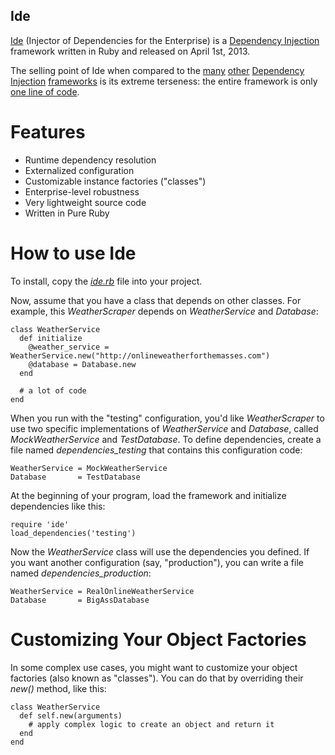 ## Ide

[Ide](http://en.wikipedia.org/wiki/Ide_%28fish%29) (Injector of Dependencies for the Enterprise) is a [Dependency Injection](en.wikipedia.org/wiki/Dependency_injection) framework written in Ruby and released on April 1st, 2013.

The selling point of Ide when compared to the [many](http://en.wikipedia.org/wiki/Spring_Framework) [other](http://www.ninject.org/) [Dependency](http://square.github.com/dagger/) [Injection](http://code.google.com/p/google-guice/) [frameworks](http://picocontainer.codehaus.org/) is its extreme terseness: the entire framework is only [one line of code](https://github.com/nusco/ide/blob/master/ide.rb).

# Features

* Runtime dependency resolution
* Externalized configuration
* Customizable instance factories ("classes")
* Enterprise-level robustness
* Very lightweight source code
* Written in Pure Ruby

# How to use Ide

To install, copy the [*ide.rb*](https://github.com/nusco/ide/blob/master/ide.rb) file into your project.

Now, assume that you have a class that depends on other classes. For example, this *WeatherScraper* depends on *WeatherService* and *Database*:

    class WeatherService
      def initialize
        @weather_service = WeatherService.new("http://onlineweatherforthemasses.com")
        @database = Database.new
      end
    
      # a lot of code
    end

When you run with the "testing" configuration, you'd like *WeatherScraper* to use two specific implementations of *WeatherService* and *Database*, called *MockWeatherService* and *TestDatabase*. To define dependencies, create a file named *dependencies_testing* that contains this configuration code:

    WeatherService = MockWeatherService
    Database       = TestDatabase

At the beginning of your program, load the framework and initialize dependencies like this:

    require 'ide'
    load_dependencies('testing')
  
Now the *WeatherService* class will use the dependencies you defined. If you want another configuration (say, "production"), you can write a file named *dependencies_production*:

    WeatherService = RealOnlineWeatherService
    Database       = BigAssDatabase


# Customizing Your Object Factories

In some complex use cases, you might want to customize your object factories (also known as "classes"). You can do that by overriding their *new()* method, like this:

    class WeatherService
      def self.new(arguments)
        # apply complex logic to create an object and return it
      end
    end
